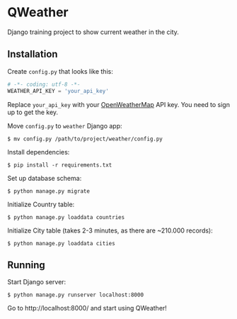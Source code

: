 # QWeather
Django training project to show current weather in the city.

## Installation

Create `config.py` that looks like this:
```python
# -*- coding: utf-8 -*-
WEATHER_API_KEY = 'your_api_key'
```

Replace `your_api_key` with your [OpenWeatherMap](https://openweathermap.org/api) API key.
You need to sign up to get the key.

Move `config.py` to `weather` Django app:
```
$ mv config.py /path/to/project/weather/config.py
```

Install dependencies:
```
$ pip install -r requirements.txt
```

Set up database schema:
```
$ python manage.py migrate
```

Initialize Country table:
```
$ python manage.py loaddata countries
```

Initialize City table (takes 2-3 minutes, as there are ~210.000 records):
```
$ python manage.py loaddata cities
```

## Running

Start Django server:
```
$ python manage.py runserver localhost:8000
```

Go to http://localhost:8000/ and start using QWeather!
